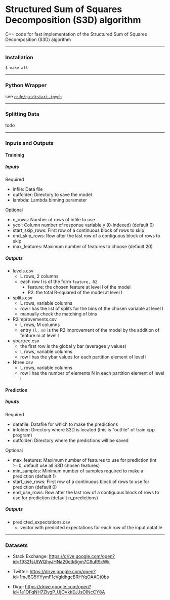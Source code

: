 # Structured Sum of Squares Decomposition (S3D) algorithm

C++ code for fast implementation of the Structured Sum of Squares Decomposition (S3D) algorithm

---

### Installation

```
$ make all
```

---

### Python Wrapper

see [`code/quickstart.ipynb`](code/quickstart.ipynb)

---

### Splitting Data
todo

---

### Inputs and Outputs

#### Traininig
##### Inputs
 Required
 - infile:           Data file
 - outfolder:        Directory to save the model
 - lambda:           Lambda binning parameter

Optional
 - n_rows:           Number of rows of infile to use
 - ycol:             Column number of response variable y (0-indexed) (default 0)
 - start_skip_rows:  First row of a continuous block of rows to skip
 - end_skip_rows:    Row after the last row of a contiguous block of rows to skip
 - max_features:     Maximum number of features to choose (default 20)

##### Outputs
 - levels.csv
   - L rows, 2 columns
   - each row l is of the form `feature, R2`
     - feature: the chosen feature at level l of the model
     - R2: the total R-squared of the model at level l
 - splits.csv
   - L rows, variable columns
   - row l has the list of splits for the bins of the chosen variable at level l
   - manually check the matching of bins
 - R2improvements.csv
   - L rows, M columns
   - entry `(l, m)` is the R2 improvement of the model by the addition of feature m at level l
 - ybartree.csv
   - the first row is the global y bar (averagee y values)
   - L rows, variable columns
   - row l has the ybar values for each partition element of level l
 - Ntree.csv
   - L rows, variable columns
   - row l has the number of elements N in each partition element of level l

#### Prediction
##### Inputs
 Required

 - datafile:         Datafile for which to make the predictions
 - infolder:         Directory where S3D is located (this is "outfile" of train.cpp program)
 - outfolder:        Directory where the predictions will be saved

Optional
 - max_features:     Maximum number of features to use for prediction (int >=0, default use all S3D chosen features)
 - min_samples:      Minimum number of samples required to make a prediction (default 1)
 - start_use_rows:   First row of a continuous block of rows to use for prediction (default 0)
 - end_use_rows:     Row after the last row of a contiguous block of rows to use for prediction (default n_predictions)

##### Outputs
 - predicted_expectations.csv
   - vector with predicted expectations for each row of the input datafile

---

### Datasets

- Stack Exchange: https://drive.google.com/open?id=19321sUtWQhyJHNa20ctk6gm7C8uR9kWk

- Twitter: https://drive.google.com/open?id=1mJ8G5YYymF1cVgldhgcBRHYqOAACt0bs

- Digg: https://drive.google.com/open?id=1e1OFqNH7ZlvgP_UjOVkkEJJsOINcCY8A
